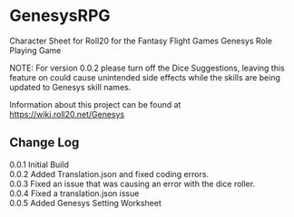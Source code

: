 # GenesysRPG
Character Sheet for Roll20 for the Fantasy Flight Games Genesys Role Playing Game

NOTE: For version 0.0.2 please turn off the Dice Suggestions, leaving this feature on could cause unintended side effects while the skills are being updated to Genesys skill names.

Information about this project can be found at https://wiki.roll20.net/Genesys

Change Log
-----
0.0.1 Initial Build <br>
0.0.2 Added Translation.json and fixed coding errors.<br>
0.0.3 Fixed an issue that was causing an error with the dice roller.<br>
0.0.4 Fixed a translation.json issue<br>
0.0.5 Added Genesys Setting Worksheet<br>
<br>

